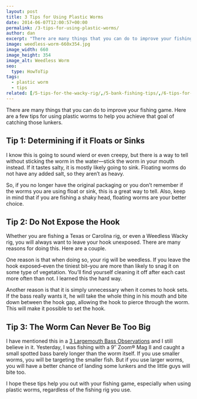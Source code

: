 ```yaml
---
layout: post
title: 3 Tips for Using Plastic Worms
date: 2014-06-07T12:00:57+00:00
permalink: /3-tips-for-using-plastic-worms/
author: dan
excerpt: "There are many things that you can do to improve your fishing game. Here are a few tips for using plastic worms to help you achieve that goal of catching those lunkers."
image: weedless-worm-660x354.jpg
image_width: 660
image_height: 354
image_alt: Weedless Worm
seo:
  type: HowToTip
tags:
  - plastic worm
  - tips
related: [/5-tips-for-the-wacky-rig/,/5-bank-fishing-tips/,/6-tips-for-exploring-fishing-spots/,]
---
```

There are many things that you can do to improve your fishing game. Here are a few tips for using plastic worms to help you achieve that goal of catching those lunkers.

## Tip 1: Determining if it Floats or Sinks

I know this is going to sound wierd or even creepy, but there is a way to tell without sticking the worm in the water&mdash;stick the worm in your mouth instead. If it tastes salty, it is mostly likely going to sink. Floating worms do not have any added salt, so they aren&#8217;t as heavy.

So, if you no longer have the original packaging or you don&#8217;t remember if the worms you are using float or sink, this is a great way to tell. Also, keep in mind that if you are fishing a shaky head, floating worms are your better choice.

## Tip 2: Do Not Expose the Hook

Whether you are fishing a Texas or Carolina rig, or even a Weedless Wacky rig, you will always want to leave your hook unexposed. There are many reasons for doing this. Here are a couple.

One reason is that when doing so, your rig will be weedless. If you leave the hook exposed&ndash;even the tiniest bit&ndash;you are more than likely to snag it on some type of vegetation. You&#8217;ll find yourself cleaning it off after each cast more often than not. I learned this the hard way.

Another reason is that it is simply unnecessary when it comes to hook sets. If the bass really wants it, he will take the whole thing in his mouth and bite down between the hook gap, allowing the hook to pierce through the worm. This will make it possible to set the hook.

## Tip 3: The Worm Can Never Be Too Big

I have mentioned this in a <a href="/3-largemouth-bass-observations/" title="3 Largemouth Bass Observations">3 Largemouth Bass Observations</a> and I still believe in it. Yesterday, I was fishing with a 9&#8243; Zoom&reg; Mag II and caught a small spotted bass barely longer than the worm itself. If you use smaller worms, you will be targeting the smaller fish. But if you use larger worms, you will have a better chance of landing some lunkers and the little guys will bite too.

I hope these tips help you out with your fishing game, especially when using plastic worms, regardless of the fishing rig you use.
